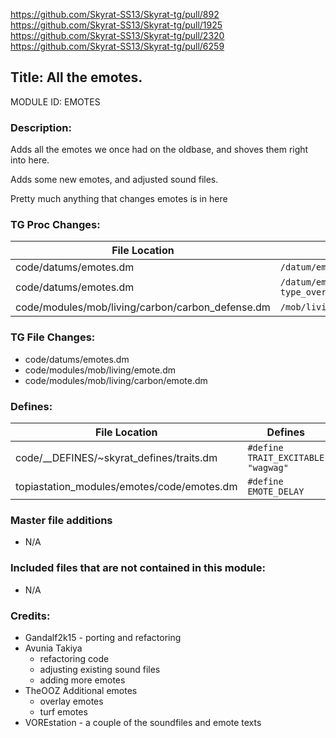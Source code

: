 https://github.com/Skyrat-SS13/Skyrat-tg/pull/892
https://github.com/Skyrat-SS13/Skyrat-tg/pull/1925
https://github.com/Skyrat-SS13/Skyrat-tg/pull/2320
https://github.com/Skyrat-SS13/Skyrat-tg/pull/6259

## Title: All the emotes.

MODULE ID: EMOTES

### Description:

Adds all the emotes we once had on the oldbase, and shoves them right into here.

Adds some new emotes, and adjusted sound files.

Pretty much anything that changes emotes is in here

### TG Proc Changes:

File Location | Changed TG Proc
------------- | ---------------
code/datums/emotes.dm | `/datum/emote/proc/check_cooldown(mob/user, intentional)`
code/datums/emotes.dm | `/datum/emote/proc/run_emote(mob/user, params, type_override, intentional = FALSE)`
code/modules/mob/living/carbon/carbon_defense.dm | `/mob/living/carbon/proc/help_shake_act(mob/living/carbon/M)`

### TG File Changes:

- code/datums/emotes.dm
- code/modules/mob/living/emote.dm
- code/modules/mob/living/carbon/emote.dm

### Defines:

File Location | Defines
------------- | -------
code/__DEFINES/~skyrat_defines/traits.dm 		| `#define TRAIT_EXCITABLE	"wagwag"`
topiastation_modules/emotes/code/emotes.dm 	| `#define EMOTE_DELAY`

### Master file additions

- N/A

### Included files that are not contained in this module:

- N/A

### Credits:
- Gandalf2k15 - porting and refactoring
- Avunia Takiya
  - refactoring code
  - adjusting existing sound files
  - adding more emotes
- TheOOZ Additional emotes
  - overlay emotes
  - turf emotes
- VOREstation - a couple of the soundfiles and emote texts
